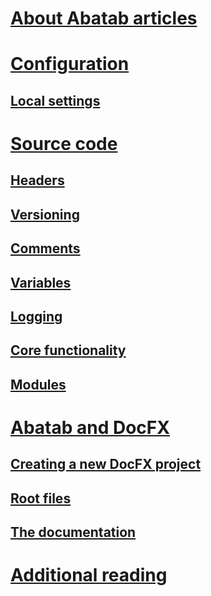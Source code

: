 # [About Abatab articles](AboutAbatabArticles.md)

# [Configuration](./Configuration/AbatabConfiguration.md)

## [Local settings](./Configuration/WebConfig.md)

# [Source code](./SourceCode/SourceCode.md)

## [Headers](./SourceCode/Headers.md)

## [Versioning](./SourceCode/Versioning.md)

## [Comments](./SourceCode/Comments.md)

## [Variables](./SourceCode/Variables.md)

## [Logging](./SourceCode/Logging.md)

## [Core functionality](./SourceCode/CoreFunctionality.md)

## [Modules](./SourceCode/Modules.md)

# [Abatab and DocFX](./DocFxIntegration/AbatabAndDocFx.md)

## [Creating a new DocFX project](./DocFxIntegration/DocFxNewProject.md)

## [Root files](./DocFxIntegration/DocFxConfiguration.md)

## [The documentation](./DocFxIntegration/TheDocumentation.md)

# [Additional reading](./AdditionalReading/AdditionalReading.md)
